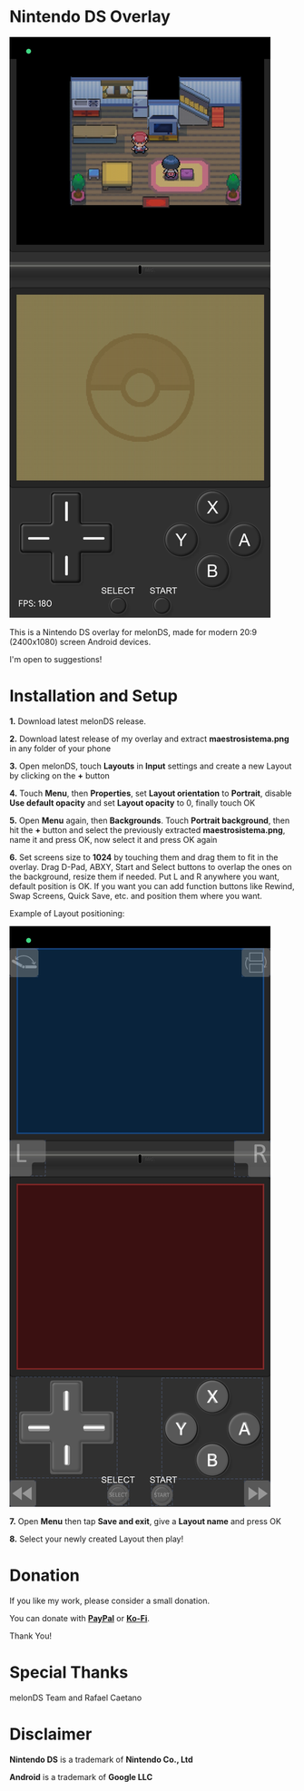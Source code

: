 # Nintendo DS Overlay

![My Image](ow.jpg)

This is a Nintendo DS overlay for melonDS, made for modern 20:9 (2400x1080) screen Android devices.

I'm open to suggestions!

# Installation and Setup

<b>1.</b> Download latest melonDS release.

<b>2.</b> Download latest release of my overlay and extract <b>maestrosistema.png</b> in any folder of your phone

<b>3.</b> Open melonDS, touch <b>Layouts</b> in <b>Input</b> settings and create a new Layout by clicking on the <b>+</b> button

<b>4.</b> Touch <b>Menu</b>, then <b>Properties</b>, set <b>Layout orientation</b> to <b>Portrait</b>, disable <b>Use default opacity</b> and set <b>Layout opacity</b> to 0, finally touch OK

<b>5.</b> Open <b>Menu</b> again, then <b>Backgrounds</b>. Touch <b>Portrait background</b>, then hit the <b>+</b> button and select the previously extracted <b>maestrosistema.png</b>, name it and press OK, now select it and press OK again

<b>6.</b> Set screens size to <b>1024</b> by touching them and drag them to fit in the overlay. Drag D-Pad, ABXY, Start and Select buttons to overlap the ones on the background, resize them if needed. Put L and R anywhere you want, default position is OK. If you want you can add function buttons like Rewind, Swap Screens, Quick Save, etc. and position them where you want.

Example of Layout positioning:

![My Image](setup.jpg)

<b>7.</b> Open <b>Menu</b> then tap <b>Save and exit</b>, give a <b>Layout name</b> and press OK

<b>8.</b> Select your newly created Layout then play!

# Donation
If you like my work, please consider a small donation.

You can donate with <a href="https://paypal.me/maestrosistema?country.x=IT&locale.x=it_IT"><b>PayPal</b></a> or <a href="https://ko-fi.com/maestrosistema"><b>Ko-Fi</b></a>.

Thank You!

# Special Thanks
melonDS Team and Rafael Caetano

# Disclaimer
<b>Nintendo DS</b> is a trademark of <b>Nintendo Co., Ltd</b>

<b>Android</b> is a trademark of <b>Google LLC</b>
